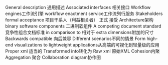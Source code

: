General description 通用描述
Associated interfaces 相关接口
Workflow engines工作流引擎 
workflow enactment service工作流列行服务
Stakeholders formal acceptance 项目干系人（利益相关者） 正式 接受
Architecture架构
binary software components 二进制软组件
A competing document standard 竞争性组合文档标准
in comparison to 相对于
extra dimensions附加的尺寸
Backwards compatible 向后兼容
Different  scenarios不同的情景
Form high-end visualizations to lightweight applications从高端的可视化到轻量级的应用
Proper xml 适当的
Transformed into转化为
Raw xml 原始XML
Cohesion内聚
Aggregation  聚合
Collaboration diagram协作图
 
